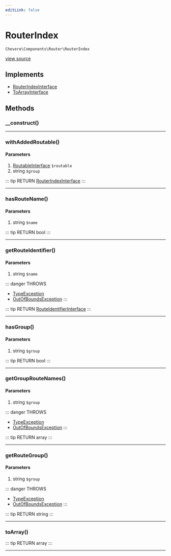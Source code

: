 ```yaml
---
editLink: false
---
```


# RouterIndex

`Chevere\Components\Router\RouterIndex`

[view source](https://github.com/chevere/chevere/blob/master/Router/RouterIndex.php)

## Implements

- [RouterIndexInterface](../../Interfaces/Router/RouterIndexInterface.md)
- [ToArrayInterface](../../Interfaces/Common/ToArrayInterface.md)

## Methods

### __construct()

---

### withAddedRoutable()

#### Parameters

1. [RoutableInterface](../../Interfaces/Router/RoutableInterface.md) `$routable`
2. string `$group`

::: tip RETURN
[RouterIndexInterface](../../Interfaces/Router/RouterIndexInterface.md)
:::

---

### hasRouteName()

#### Parameters

1. string `$name`

::: tip RETURN
bool
:::

---

### getRouteIdentifier()

#### Parameters

1. string `$name`

::: danger THROWS
- [TypeException](../../Exceptions/Core/TypeException.md) 
- [OutOfBoundsException](../../Exceptions/Core/OutOfBoundsException.md) 
:::

::: tip RETURN
[RouteIdentifierInterface](../../Interfaces/Router/RouteIdentifierInterface.md)
:::

---

### hasGroup()

#### Parameters

1. string `$group`

::: tip RETURN
bool
:::

---

### getGroupRouteNames()

#### Parameters

1. string `$group`

::: danger THROWS
- [TypeException](../../Exceptions/Core/TypeException.md) 
- [OutOfBoundsException](../../Exceptions/Core/OutOfBoundsException.md) 
:::

::: tip RETURN
array
:::

---

### getRouteGroup()

#### Parameters

1. string `$group`

::: danger THROWS
- [TypeException](../../Exceptions/Core/TypeException.md) 
- [OutOfBoundsException](../../Exceptions/Core/OutOfBoundsException.md) 
:::

::: tip RETURN
string
:::

---

### toArray()

::: tip RETURN
array
:::

---

